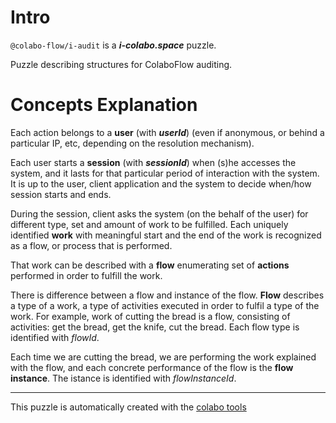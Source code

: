 # Intro

`@colabo-flow/i-audit` is a ***i-colabo.space*** puzzle.

Puzzle describing structures for ColaboFlow auditing.

# Concepts Explanation

Each action belongs to a **user** (with ***userId***) (even if anonymous, or behind a particular IP, etc, depending on the resolution mechanism).

Each user starts a **session**  (with ***sessionId***) when (s)he accesses the system, and it lasts for that particular period of interaction with the system. It is up to the user, client application and the system to decide when/how session starts and ends.

During the session, client asks the system (on the behalf of the user) for different type, set and amount of work to be fulfilled. Each uniquely identified **work** with meaningful start and the end of the work is recognized as a flow, or process that is performed.

That work can be described with a **flow** enumerating set of **actions** performed in order to fulfill the work.

There is difference between a flow and instance of the flow. **Flow** describes a type of a work, a type of activities executed in order to fulfil a type of the work. For example, work of cutting the bread is a flow, consisting of activities: get the bread, get the knife, cut the bread. Each flow type is identified with *flowId*. 

Each time we are cutting the bread, we are performing the work explained with the flow, and each concrete performance of the flow is the **flow instance**. The istance is identified with *flowInstanceId*.

-----

This puzzle is automatically created with the [colabo tools](https://www.npmjs.com/package/@colabo/cli)